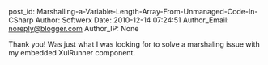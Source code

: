 post_id: Marshalling-a-Variable-Length-Array-From-Unmanaged-Code-In-CSharp
Author: Softwerx
Date: 2010-12-14 07:24:51
Author_Email: noreply@blogger.com
Author_IP: None

Thank you! Was just what I was looking for to solve a marshaling issue with my
embedded XulRunner component.
